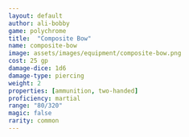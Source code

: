 ```yaml
---
layout: default
author: ali-bobby
game: polychrome
title:  "Composite Bow"
name: composite-bow
image: assets/images/equipment/composite-bow.png
cost: 25 gp
damage-dice: 1d6
damage-type: piercing
weight: 2
properties: [ammunition, two-handed]
proficiency: martial
range: "80/320"
magic: false
rarity: common
---
```

